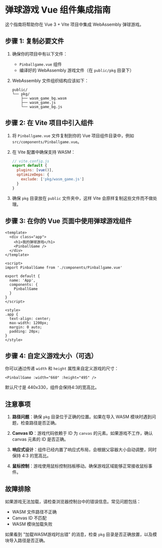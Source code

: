 # 弹球游戏 Vue 组件集成指南

这个指南将帮助你在 Vue 3 + Vite 项目中集成 WebAssembly 弹球游戏。

## 步骤 1: 复制必要文件

1. 确保你的项目中有以下文件：
   - `Pinballgame.vue` 组件
   - 编译好的 WebAssembly 游戏文件（在 `public/pkg` 目录下）

2. WebAssembly 文件组织结构应该如下：
   ```
   public/
   └── pkg/
       ├── wasm_game_bg.wasm
       ├── wasm_game.js
       └── wasm_game_bg.js
   ```

## 步骤 2: 在 Vite 项目中引入组件

1. 将 `Pinballgame.vue` 文件复制到你的 Vue 项目组件目录中，例如 `src/components/Pinballgame.vue`。

2. 在 Vite 配置中确保支持 WASM：

   ```js
   // vite.config.js
   export default {
     plugins: [vue()],
     optimizeDeps: {
       exclude: ['pkg/wasm_game.js']
     }
   }
   ```

3. 确保 `pkg` 目录放在 `public` 文件夹中，这样 Vite 会原样复制这些文件而不做处理。

## 步骤 3: 在你的 Vue 页面中使用弹球游戏组件

```vue
<template>
  <div class="app">
    <h1>我的弹球游戏</h1>
    <PinballGame />
  </div>
</template>

<script>
import PinballGame from './components/Pinballgame.vue'

export default {
  name: 'App',
  components: {
    PinballGame
  }
}
</script>

<style>
.app {
  text-align: center;
  max-width: 1200px;
  margin: 0 auto;
  padding: 20px;
}
</style>
```

## 步骤 4: 自定义游戏大小（可选）

你可以通过传递 `width` 和 `height` 属性来自定义游戏的尺寸：

```vue
<PinballGame :width="660" :height="495" />
```

默认尺寸是 440x330，组件会保持4:3的宽高比。

## 注意事项

1. **路径问题**：确保 `pkg` 目录位于正确的位置。如果在导入 WASM 模块时遇到问题，检查路径是否正确。

2. **Canvas ID**：游戏代码依赖于 ID 为 `canvas` 的元素。如果游戏不工作，确认 canvas 元素的 ID 是否正确。

3. **响应式设计**：组件已经内置了响应式布局，会根据父容器大小自动调整，同时保持 4:3 的宽高比。

4. **鼠标控制**：游戏使用鼠标控制挡板移动。确保游戏区域能够正常接收鼠标事件。

## 故障排除

如果游戏无法加载，请检查浏览器控制台中的错误信息。常见问题包括：

- WASM 文件路径不正确
- Canvas ID 不匹配
- WASM 模块加载失败

如果看到 "加载WASM游戏时出错" 的消息，检查 `pkg` 目录是否正确放置，以及模块导入路径是否正确。 